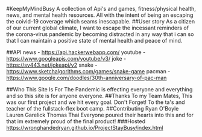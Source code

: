 #KeepMyMindBusy
A collection of Api's and games, fitness/physical health, news, and mental health resources. 
All with the intent of being an escaping the coivid-19 coverage which seams inescapable.
##User story
As a citizen of our current global climate,
I want to escape the incessant reminders of the corona-virus pandemic by becoming distracted in any way that i can
so that I can maintain a positive state of mental health and peace of mind.

##API
news - https://api.hackerwebapp.com/
youtube - https://www.googleapis.com/youtube/v3/
joke - https://sv443.net/jokeapi/v2
snake - https://www.sketchalgorithms.com/games/snake-game
pacman - https://www.google.com/doodles/30th-anniversary-of-pac-man

##Who This Site Is For
 The Pandemic is effecting everyone and everything and so this site is for anyone everyone.
##Thanks
To my Team Mates, This was our first project and we hit every goal. Don't Forget!
To the ta's and teacher of the fullstack-flex boot camp.
##Contributing
Ryan O'Boyle 
Lauren Garelick
Thomas Thai
Everyone poured their hearts into this and for that im extremely proud of the final product!
###Hosted
https://wronghandedryan.github.io/ProjectStayBusy/index.html
